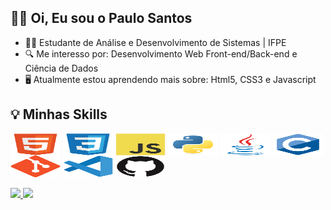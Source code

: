 ## 👨‍💻 Oi, Eu sou o Paulo Santos
 
* 👨‍🎓 Estudante de Análise e Desenvolvimento de Sistemas | IFPE
* 🔍 Me interesso por: Desenvolvimento Web Front-end/Back-end e Ciência de Dados
* 🖥️ Atualmente estou aprendendo mais sobre: Html5, CSS3 e Javascript

## 💡 Minhas Skills 
<div style="display: inline_block">
  <img align="center" alt="Paulo-HTML" height="35" width="80" src="https://raw.githubusercontent.com/devicons/devicon/master/icons/html5/html5-original.svg">
  <img align="center" alt="Paulo-CSS" height="35" width="80" src="https://raw.githubusercontent.com/devicons/devicon/master/icons/css3/css3-original.svg">
  <img align="center" alt="Paulo-Js" height="35" width="80" src="https://raw.githubusercontent.com/devicons/devicon/master/icons/javascript/javascript-original.svg">
  <img align="center" alt="Paulo-Python" height="35" width="80" src="https://raw.githubusercontent.com/devicons/devicon/master/icons/python/python-original.svg">
  <img align="center" alt="Paulo-Java" height="35" width="80" src="https://raw.githubusercontent.com/devicons/devicon/master/icons/java/java-original.svg">
  <img align="center" alt="Paulo-C" height="35" width="80" src="https://raw.githubusercontent.com/devicons/devicon/master/icons/c/c-original.svg">
  <img align="center" alt="Paulo-Git" height="35" width="80" src="https://raw.githubusercontent.com/devicons/devicon/master/icons/git/git-original.svg">
  <img align="center" alt="Paulo-Vscode" height="35" width="80" src="https://raw.githubusercontent.com/devicons/devicon/master/icons/vscode/vscode-original.svg">
 <img align="center" alt="Paulo-Vscode" height="35" width="80" src="https://raw.githubusercontent.com/devicons/devicon/master/icons/github/github-original.svg">
</div><br>

<div>
  <a href="https://github.com/Paulo-Ed">
  <img height="170em" src="https://github-readme-stats.vercel.app/api?username=Paulo-Ed&include_all_commits=true&count_private=true&show_icons=true&theme=github_dark"/>
  <img height="170em" src="https://github-readme-stats.vercel.app/api/top-langs/?username=Paulo-Ed&langs_count=7&layout=compact&theme=github_dark"/>
</div>



